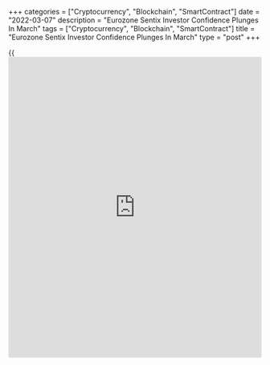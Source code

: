 +++
categories = ["Cryptocurrency", "Blockchain", "SmartContract"]
date = "2022-03-07"
description = "Eurozone Sentix Investor Confidence Plunges In March"
tags = ["Cryptocurrency", "Blockchain", "SmartContract"]
title = "Eurozone Sentix Investor Confidence Plunges In March"
type = "post"
+++

{{<iframe id="large-banner" src="https://www.bounty.group/#slide=15.0" width="100%" height="600" scrolling="no" style="border: 0px solid rgb(216, 221, 230); border-radius: 3px;">}}

Eurozone [investor](https://www.fintechee.com/tutorial-for-forex-trading/investor-mode/) sentiment declined dramatically to a 16-month low due
to the Ukraine war, survey results from the behavioral research firm
Sentix showed on Monday.

After two consecutive improvements, the [investor](https://www.fintechee.com/tutorial-for-forex-trading/investor-mode/) confidence index
plunged to -7.0 in March from +16.6 in February. This was the lowest
score since November 2020 and well below the economists' forecast of
5.3.

Both current assessment and expectations weakened notably in March. The
current situation index declined 11.5 points to 7.8, the lowest since
last May.

At the same time, the expectations index fell sharply by 34.8 points,
which was the biggest fall in the survey [history](https://www.fixpro.org/post/chargeless-historical-data-api-backtesting/). The index reached
-20.8 in March, the weakest since August 2012.

The survey showed that the German [economy][1] suffered a severe setback
with the Russian invasion of Ukraine. The [investor](https://www.fintechee.com/tutorial-for-forex-trading/investor-mode/) sentiment index slid
23.1 points to -5.2 in March, the weakest since July 2020.

The dependence on Russian energy and the geographic proximity to the
crisis region weighed on the confidence, Sentix said.

The current situation index declined to 10.0 from 20.0, while the
expectations indicator logged a marked fall in March, to -19.3 from
+15.8 in February.

The survey was conducted among 1,216 [investor](https://www.fintechee.com/tutorial-for-forex-trading/investor-mode/)s between March 3 and 5.

For comments and feedback [contact](https://www.playgroundfx.com/contact/): editorial@rtt[news](https://www.letsplayfx.com/blog/forex-news-website/).com

[Economic News][1]

 **What parts of the world are seeing the best (and worst) economic
performances lately? Click[here][2] to check out our [Econ Scorecard][2]
and find out! See up-to-the-moment [ranking](https://www.playgroundfx.com/blog/crypto-exchange-ranking/)s for the best and worst
performers in [GDP][3], [unemployment rate][4], [inflation][2] and much
more.**

   1. www.rtt[news](https://www.letsplayfx.com/blog/forex-news-website/).com/Content/EconomicNews.aspx
   2. www.rtt[news](https://www.letsplayfx.com/blog/forex-news-website/).com/economic-scorecard/world-rank/CPI/highest-performance.aspx
   3. www.rtt[news](https://www.letsplayfx.com/blog/forex-news-website/).com/economic-scorecard/world-rank/GDP/highest-performance.aspx
   4. www.rtt[news](https://www.letsplayfx.com/blog/forex-news-website/).com/economic-scorecard/world-rank/unemployment-rate/lowest-performance.aspx